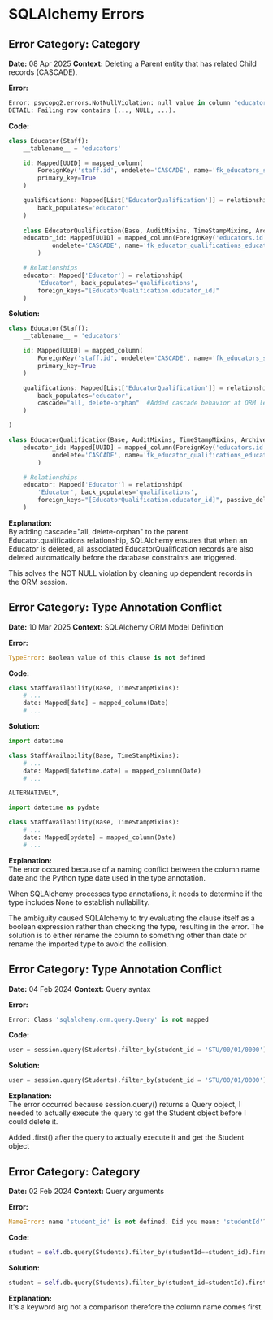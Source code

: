 
# SQLAlchemy Errors

## Error Category: Category

**Date:** 08 Apr 2025
**Context:** Deleting a Parent entity that has related Child records (CASCADE).

**Error:**
```python
Error: psycopg2.errors.NotNullViolation: null value in column "educator_id" of relation "educator_qualifications" violates not-null constraint
DETAIL: Failing row contains (..., NULL, ...).

```

**Code:**
```python
class Educator(Staff):
    __tablename__ = 'educators'

    id: Mapped[UUID] = mapped_column(
        ForeignKey('staff.id', ondelete='CASCADE', name='fk_educators_staff_id'),
        primary_key=True
    )

    qualifications: Mapped[List['EducatorQualification']] = relationship(
        back_populates='educator'
    )
    
    class EducatorQualification(Base, AuditMixins, TimeStampMixins, ArchiveMixins):
    educator_id: Mapped[UUID] = mapped_column(ForeignKey('educators.id',
            ondelete='CASCADE', name='fk_educator_qualifications_educators_educator_id')
        )

    # Relationships
    educator: Mapped['Educator'] = relationship(
        'Educator', back_populates='qualifications',
        foreign_keys="[EducatorQualification.educator_id]"
    )


```


**Solution:**

```python
class Educator(Staff):
    __tablename__ = 'educators'

    id: Mapped[UUID] = mapped_column(
        ForeignKey('staff.id', ondelete='CASCADE', name='fk_educators_staff_id'),
        primary_key=True
    )

    qualifications: Mapped[List['EducatorQualification']] = relationship(
        back_populates='educator',
        cascade="all, delete-orphan"  #Added cascade behavior at ORM level
    )

)

class EducatorQualification(Base, AuditMixins, TimeStampMixins, ArchiveMixins):
    educator_id: Mapped[UUID] = mapped_column(ForeignKey('educators.id',
            ondelete='CASCADE', name='fk_educator_qualifications_educators_educator_id')
        )

    # Relationships
    educator: Mapped['Educator'] = relationship(
        'Educator', back_populates='qualifications',
        foreign_keys="[EducatorQualification.educator_id]", passive_deletes=True
    )

```

**Explanation:**  
By adding cascade=\"all, delete-orphan\" to the parent Educator.qualifications relationship, SQLAlchemy ensures that when an Educator is deleted, all associated EducatorQualification records are also deleted automatically before the database constraints are triggered.

This solves the NOT NULL violation by cleaning up dependent records in the ORM session.

###
## Error Category: Type Annotation Conflict

**Date:** 10 Mar 2025
**Context:**  SQLAlchemy ORM Model Definition

**Error:**
```python
TypeError: Boolean value of this clause is not defined
```
**Code:**
```python
class StaffAvailability(Base, TimeStampMixins):
    # ...
    date: Mapped[date] = mapped_column(Date)
    # ...
```
**Solution:**

```python
import datetime

class StaffAvailability(Base, TimeStampMixins):
    # ...
    date: Mapped[datetime.date] = mapped_column(Date)
    # ...

ALTERNATIVELY,

import datetime as pydate

class StaffAvailability(Base, TimeStampMixins):
    # ...
    date: Mapped[pydate] = mapped_column(Date)
    # ...
```

**Explanation:**  
The error occured because of a naming conflict between the column name date and the Python type date used in the type annotation. 

When SQLAlchemy processes type annotations, it needs to determine if the type includes None to establish nullability.

The ambiguity caused SQLAlchemy to try evaluating the clause itself as a boolean expression rather than checking the type, resulting in the error. 
The solution is to either rename the column to something other than date or rename the imported type to avoid the collision.


###
## Error Category: Type Annotation Conflict
**Date:** 04 Feb 2024
**Context:** Query syntax

**Error:**
```python
Error: Class 'sqlalchemy.orm.query.Query' is not mapped
```

**Code:**
```python
user = session.query(Students).filter_by(student_id = 'STU/00/01/0000')
```
**Solution:**

```python
user = session.query(Students).filter_by(student_id = 'STU/00/01/0000').first()
```

**Explanation:**  
The error occurred because session.query() returns a Query object, 
I needed to actually execute the query to get the Student object before I could  delete it.

Added .first() after the query to actually execute it and get the Student object


### 
## Error Category: Category

**Date:** 02 Feb 2024
**Context:** Query arguments

**Error:**
```python
NameError: name 'student_id' is not defined. Did you mean: 'studentId'?
```

**Code:**
```python
student = self.db.query(Students).filter_by(studentId==student_id).first()
```
**Solution:**

```python
student = self.db.query(Students).filter_by(student_id=studentId).first()
```

**Explanation:**  
It's a keyword arg not a comparison therefore the column name comes first.






